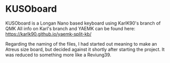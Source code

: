 # KUSOboard
KUSOboard is a Longan Nano based keyboard using KarlK90's branch of QMK 
All info on Karl's branch and YAEMK can be found here: https://karlk90.github.io/yaemk-split-kb/

Regarding the naming of the files, I had started out meaning to make an Atreus size board, but decided against it shortly after starting the project. 
It was reduced to something more like a Reviung39. 

